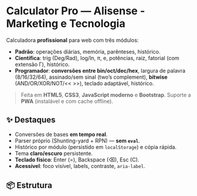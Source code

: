 # Calculator Pro — Alisense - Marketing e Tecnologia

Calculadora **profissional** para web com três módulos:
- **Padrão**: operações diárias, memória, parênteses, histórico.
- **Científica**: trig (Deg/Rad), log/ln, π, e, potências, raiz, fatorial (com extensão Γ), histórico.
- **Programador**: **conversões entre bin/oct/dec/hex**, largura de palavra (8/16/32/64), assinado/sem sinal (two’s complement), **bitwise** (AND/OR/XOR/NOT/<< >>), teclado adaptável, histórico.

> Feita em **HTML5**, **CSS3**, **JavaScript moderno** e **Bootstrap**. Suporte a **PWA** (instalável e com cache offline).

## ✨ Destaques
- Conversões de bases **em tempo real**.
- Parser próprio (Shunting-yard + RPN) — **sem `eval`**.
- Histórico por módulo (persistido em `localStorage`) e cópia rápida.
- Tema **claro/escuro** persistente.
- **Teclado físico**: Enter (=), Backspace (⌫), Esc (C).
- **Acessível**: foco visível, labels, contraste, `aria-label`.

## 📦 Estrutura
